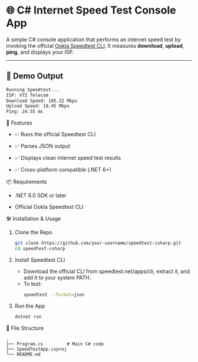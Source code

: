 # 🌐 C# Internet Speed Test Console App

A simple C# console application that performs an internet speed test by invoking the official [Ookla Speedtest CLI](https://www.speedtest.net/apps/cli). It measures **download**, **upload**, **ping**, and displays your ISP.

---

## 📸 Demo Output

```bash
Running Speedtest...
ISP: XYZ Telecom
Download Speed: 105.32 Mbps
Upload Speed: 18.45 Mbps
Ping: 24.55 ms
```
🚀 Features
 - ✅ Runs the official Speedtest CLI

 - ✅ Parses JSON output

 - ✅ Displays clean internet speed test results

 - ✅ Cross-platform compatible (.NET 6+)

📦 Requirements
 - .NET 6.0 SDK or later

 - Official Ookla Speedtest CLI

🛠️ Installation & Usage
  1. Clone the Repo
     ```bash
     git clone https://github.com/your-username/speedtest-csharp.git
     cd speedtest-csharp
     
  2. Install Speedtest CLI
      - Download the official CLI from speedtest.net/apps/cli, extract it, and add it to your system PATH.
      - To test:
        ``` bash
        speedtest --format=json
        ```
        
  3. Run the App
     ```bash
     dotnet run
     ```
📁 File Structure

    .
    ├── Program.cs         # Main C# code
    ├── SpeedTestApp.csproj
    └── README.md
